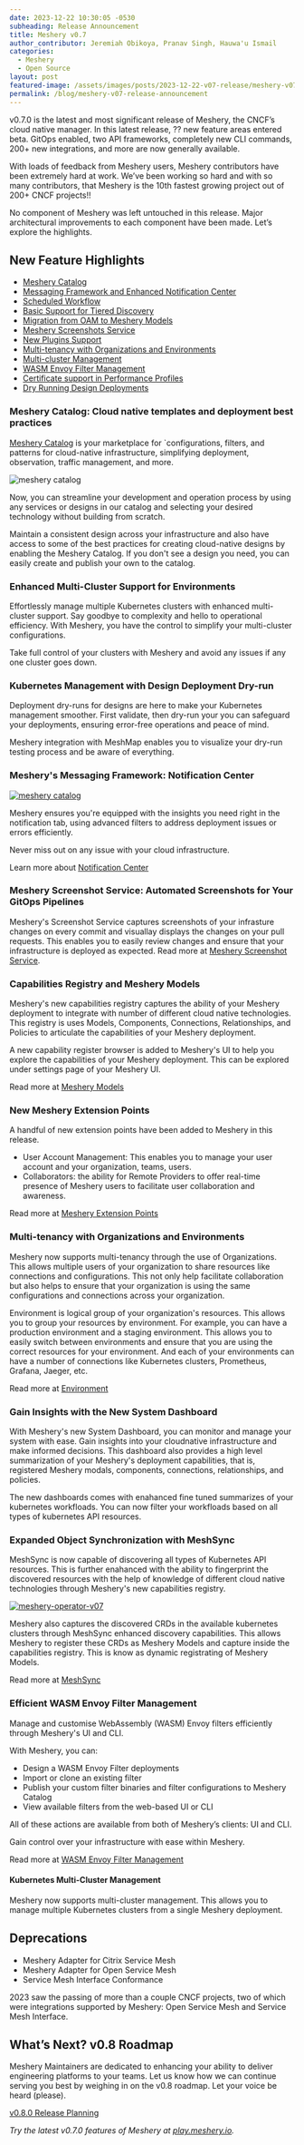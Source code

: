 ```yaml
---
date: 2023-12-22 10:30:05 -0530
subheading: Release Announcement
title: Meshery v0.7
author_contributor: Jeremiah Obikoya, Pranav Singh, Hauwa'u Ismail
categories:
  - Meshery
  - Open Source
layout: post
featured-image: /assets/images/posts/2023-12-22-v07-release/meshery-v07-release-announcement.webp
permalink: /blog/meshery-v07-release-announcement
---
```

v0.7.0 is the latest and most significant release of Meshery, the CNCF’s cloud native manager. In this latest release, ?? new feature areas entered beta. GitOps enabled, two API frameworks, completely new CLI commands, 200+ new integrations, and more are now generally available.

With loads of feedback from Meshery users, Meshery contributors have been extremely hard at work. We’ve been working so hard and with so many contributors, that Meshery is the 10th fastest growing project out of 200+ CNCF projects!!

No component of Meshery was left untouched in this release. Major architectural improvements to each component have been made. Let’s explore the highlights.

## New Feature Highlights

- [Meshery Catalog](/catalog)
- [Messaging Framework and Enhanced Notification Center](#)
- [Scheduled Workflow](#)
- [Basic Support for Tiered Discovery](#)
- [Migration from OAM to Meshery Models](#)
- [Meshery Screenshots Service](#meshery-screenshot-service)
- [New Plugins Support](#)
- [Multi-tenancy with Organizations and Environments]()
- [Multi-cluster Management](#)
- [WASM Envoy Filter Management](#wasm)
- [Certificate support in Performance Profiles](#)
- [Dry Running Design Deployments](#)

### Meshery Catalog: Cloud native templates and deployment best practices

[Meshery Catalog](/catalog) is your marketplace for `configurations, filters, and patterns for cloud-native infrastructure, simplifying deployment, observation, traffic management, and more.

![meshery catalog]({{site.baseurl}}/assets/images/posts/2023-12-22-v07-release/meshery-catalog-cards.png)

Now, you can streamline your development and operation process by using any services or designs in our catalog and selecting your desired technology without building from scratch.

Maintain a consistent design across your infrastructure and also have access to some of the best practices for creating cloud-native designs by enabling the Meshery Catalog. If you don't see a design you need, you can easily create and publish your own to the catalog.

### Enhanced Multi-Cluster Support for Environments

Effortlessly manage multiple Kubernetes clusters with enhanced multi-cluster support. Say goodbye to complexity and hello to operational efficiency. With Meshery, you have the control to simplify your multi-cluster configurations.

Take full control of your clusters with Meshery and avoid any issues if any one cluster goes down.

### Kubernetes Management with Design Deployment Dry-run

Deployment dry-runs for designs are here to make your Kubernetes management smoother. First validate, then dry-run your you can safeguard your deployments, ensuring error-free operations and peace of mind.

Meshery integration with MeshMap enables you to visualize your dry-run testing process and be aware of everything.

### Meshery's Messaging Framework: Notification Center

[![meshery catalog]({{site.baseurl}}/assets/images/posts/2023-12-22-v07-release/notification-center-overview.png)](https://docs.meshery.io/guides/events-management)

Meshery ensures you're equipped with the insights you need right in the notification tab, using advanced filters to address deployment issues or errors efficiently.

Never miss out on any issue with your cloud infrastructure.

Learn more about [Notification Center](https://docs.meshery.io/guides/events-management)

### Meshery Screenshot Service: Automated Screenshots for Your GitOps Pipelines

Meshery's Screenshot Service captures screenshots of your infrasture changes on every commit and visuallay displays the changes on your pull requests. This enables you to easily review changes and ensure that your infrastructure is deployed as expected. Read more at [Meshery Screenshot Service](/extensions/snapshot).

### Capabilities Registry and Meshery Models

Meshery's new capabilities registry captures the ability of your Meshery deployment to integrate with number of different cloud native technologies. This registry is uses Models, Components, Connections, Relationships, and Policies to articulate the capabilities of your Meshery deployment.

A new capability register browser is added to Meshery's UI to help you explore the capabilities of your Meshery deployment. This can be explored under settings page of your Meshery UI.

Read more at [Meshery Models](https://docs.meshery.io/concepts/models)

### New Meshery Extension Points

A handful of new extension points have been added to Meshery in this release.

- User Account Management: This enables you to manage your user account and your organization, teams, users.
- Collaborators: the ability for Remote Providers to offer real-time presence of Meshery users to facilitate user collaboration and awareness.

Read more at [Meshery Extension Points](https://docs.meshery.io/concepts/extension-points)

### Multi-tenancy with Organizations and Environments

Meshery now supports multi-tenancy through the use of Organizations. This allows multiple users of your organization to share resources like connections and configurations. This not only help facilitate collaboration but also helps to ensure that your organization is using the same configurations and connections across your organization.

Environment is logical group of your organization's resources. This allows you to group your resources by environment. For example, you can have a production environment and a staging environment. This allows you to easily switch between environments and ensure that you are using the correct resources for your environment. And each of your environments can have a number of connections like Kubernetes clusters, Prometheus, Grafana, Jaeger, etc.

Read more at [Environment](https://docs.meshery.io/concepts/environments)

### Gain Insights with the New System Dashboard

With Meshery's new System Dashboard, you can monitor and manage your system with ease. Gain insights into your cloudnative infrastructure and make informed decisions. This dashboard also provides a high level summarization of your Meshery's deployment capabilities, that is, registered Meshery modals, components, connections, relationships, and policies.

The new dashboards comes with enahanced fine tuned summarizes of your kubernetes workfloads. You can now filter your workfloads based on all types of kubernetes API resources.

### Expanded Object Synchronization with MeshSync

MeshSync is now capable of discovering all types of Kubernetes API resources. This is further enahanced with the ability to fingerprint the discovered resources with the help of knowledge of different cloud native technologies through Meshery's new capabilities registry.

[![meshery-operator-v07]({{site.baseurl}}/assets/images/posts/2023-12-22-v07-release/meshery-operator-v07.png)](https://docs.meshery.io/concepts/architecture/operator)

Meshery also captures the discovered CRDs in the available kubernetes clusters through MeshSync enhanced discovery capabilities. This allows Meshery to register these CRDs as Meshery Models and capture inside the capabilities registry. This is know as dynamic registrating of Meshery Models.

Read more at [MeshSync](https://docs.meshery.io/concepts/architecture/meshsync)

### Efficient WASM Envoy Filter Management

Manage and customise WebAssembly (WASM) Envoy filters efficiently through Meshery's UI and CLI.

With Meshery, you can:

- Design a WASM Envoy Filter deployments
- Import or clone an existing filter
- Publish your custom filter binaries and filter configurations to Meshery Catalog
- View available filters from the web-based UI or CLI

All of these actions are available from both of Meshery’s clients: UI and CLI.

Gain control over your infrastructure with ease within Meshery.

Read more at [WASM Envoy Filter Management](https://docs.meshery.io/tasks/filter-management)

#### Kubernetes Multi-Cluster Management

Meshery now supports multi-cluster management. This allows you to manage multiple Kubernetes clusters from a single Meshery deployment.

<h2>Deprecations</h2><a name="deprecations"></a>

- Meshery Adapter for Citrix Service Mesh
- Meshery Adapter for Open Service Mesh
- Service Mesh Interface Conformance

2023 saw the passing of more than a couple CNCF projects, two of which were integrations supported by Meshery: Open Service Mesh and Service Mesh Interface.

## What’s Next? v0.8 Roadmap

Meshery Maintainers are dedicated to enhancing your ability to deliver engineering platforms to your teams. Let us know how we can continue serving you best by weighing in on the v0.8 roadmap. Let your voice be heard (please).

[v0.8.0 Release Planning](https://discuss.layer5.io/t/meshery-v0-8-0-roadmap/4336)

*Try the latest v0.7.0 features of Meshery at [play.meshery.io](https://play.meshery.io).*
